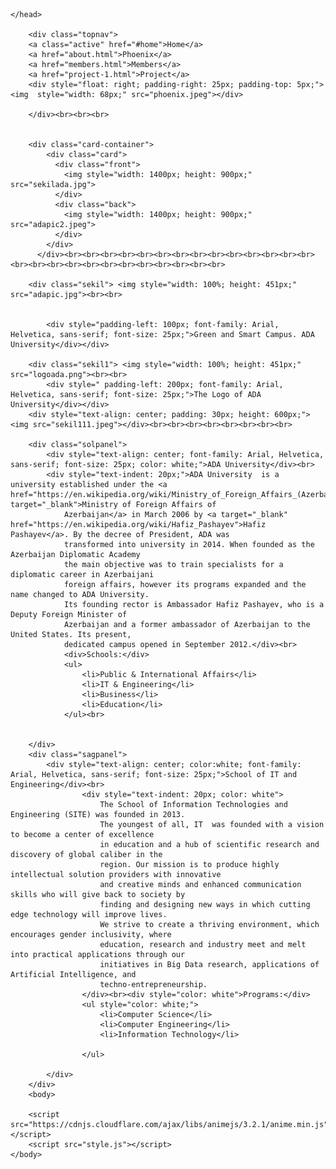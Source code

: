 <html>
    <head>
        <meta charset="UTF-8">
        <title>Phoenix</title>
        <meta name="viewport" content="width=device-width, initial-scale=1">
        <link rel="stylesheet" href="style.css">

        
        
    </head>
    
        <div class="topnav">
        <a class="active" href="#home">Home</a>
        <a href="about.html">Phoenix</a>
        <a href="members.html">Members</a>
        <a href="project-1.html">Project</a>
        <div style="float: right; padding-right: 25px; padding-top: 5px;"><img  style="width: 68px;" src="phoenix.jpeg"></div>
        
        </div><br><br><br>


        <div class="card-container">
            <div class="card">
              <div class="front">
                <img style="width: 1400px; height: 900px;" src="sekilada.jpg">
              </div>
              <div class="back">
                <img style="width: 1400px; height: 900px;" src="adapic2.jpeg">
              </div>
            </div>
          </div><br><br><br><br><br><br><br><br><br><br><br><br><br><br><br><br><br><br><br><br><br><br><br><br><br><br>

        <div class="sekil"> <img style="width: 100%; height: 451px;" src="adapic.jpg"><br><br>
            
   
            <div style="padding-left: 100px; font-family: Arial, Helvetica, sans-serif; font-size: 25px;">Green and Smart Campus. ADA University</div></div>

        <div class="sekil1"> <img style="width: 100%; height: 451px;" src="logoada.png"><br><br>
            <div style=" padding-left: 200px; font-family: Arial, Helvetica, sans-serif; font-size: 25px;">The Logo of ADA University</div></div>
        <div style="text-align: center; padding: 30px; height: 600px;"><img src="sekil111.jpeg"></div><br><br><br><br><br><br><br><br>
        
        <div class="solpanel">
            <div style="text-align: center; font-family: Arial, Helvetica, sans-serif; font-size: 25px; color: white;">ADA University</div><br>
            <div style="text-indent: 20px;">ADA University  is a university established under the <a href="https://en.wikipedia.org/wiki/Ministry_of_Foreign_Affairs_(Azerbaijan)" target="_blank">Ministry of Foreign Affairs of 
                Azerbaijan</a> in March 2006 by <a target="_blank" href="https://en.wikipedia.org/wiki/Hafiz_Pashayev">Hafiz Pashayev</a>. By the decree of President, ADA was 
                transformed into university in 2014. When founded as the Azerbaijan Diplomatic Academy 
                the main objective was to train specialists for a diplomatic career in Azerbaijani 
                foreign affairs, however its programs expanded and the name changed to ADA University. 
                Its founding rector is Ambassador Hafiz Pashayev, who is a Deputy Foreign Minister of 
                Azerbaijan and a former ambassador of Azerbaijan to the United States. Its present, 
                dedicated campus opened in September 2012.</div><br>
                <div>Schools:</div>
                <ul>                    
                    <li>Public & International Affairs</li>
                    <li>IT & Engineering</li>
                    <li>Business</li>
                    <li>Education</li>
                </ul><br>
            
            
        </div>
        <div class="sagpanel">
            <div style="text-align: center; color:white; font-family: Arial, Helvetica, sans-serif; font-size: 25px;">School of IT and Engineering</div><br>
                    <div style="text-indent: 20px; color: white">
                        The School of Information Technologies and Engineering (SITE) was founded in 2013. 
                        The youngest of all, IT  was founded with a vision to become a center of excellence 
                        in education and a hub of scientific research and discovery of global caliber in the 
                        region. Our mission is to produce highly intellectual solution providers with innovative 
                        and creative minds and enhanced communication skills who will give back to society by 
                        finding and designing new ways in which cutting edge technology will improve lives.
                        We strive to create a thriving environment, which encourages gender inclusivity, where 
                        education, research and industry meet and melt into practical applications through our 
                        initiatives in Big Data research, applications of Artificial Intelligence, and 
                        techno-entrepreneurship.
                    </div><br><div style="color: white">Programs:</div>
                    <ul style="color: white;">
                        <li>Computer Science</li>
                        <li>Computer Engineering</li>
                        <li>Information Technology</li>

                    </ul>
                        
            </div> 
        </div>
        <body>
            
        <script src="https://cdnjs.cloudflare.com/ajax/libs/animejs/3.2.1/anime.min.js"></script>
        <script src="style.js"></script>       
    </body>
</html>
